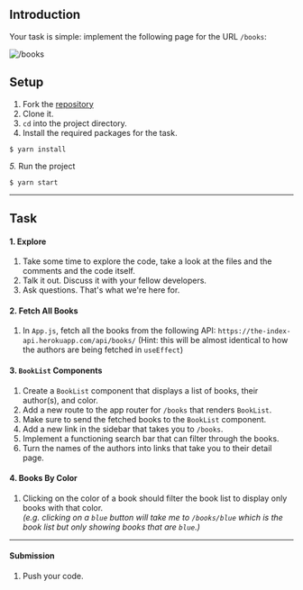 ## Introduction

Your task is simple: implement the following page for the URL `/books`:

![/books](https://imgur.com/fJxciV1.png)

## Setup

1. Fork the [repository](https://github.com/JoinCODED/R7-TheIndex-Routers)
2. Clone it.
3. `cd` into the project directory.
4. Install the required packages for the task.

```shell
$ yarn install
```

_5._ Run the project

```shell
$ yarn start
```

---

## Task

#### 1. Explore

1. Take some time to explore the code, take a look at the files and the comments and the code itself.
2. Talk it out. Discuss it with your fellow developers.
3. Ask questions. That's what we're here for.

#### 2. Fetch All Books

1. In `App.js`, fetch all the books from the following API: `https://the-index-api.herokuapp.com/api/books/`
   (Hint: this will be almost identical to how the authors are being fetched in `useEffect`)

#### 3. `BookList` Components

1. Create a `BookList` component that displays a list of books, their author(s), and color.
2. Add a new route to the app router for `/books` that renders `BookList`.
3. Make sure to send the fetched books to the `BookList` component.
4. Add a new link in the sidebar that takes you to `/books`.
5. Implement a functioning search bar that can filter through the books.
6. Turn the names of the authors into links that take you to their detail page.

#### 4. Books By Color

1. Clicking on the color of a book should filter the book list to display only books with that color.  
   _(e.g. clicking on a `blue` button will take me to `/books/blue` which is the book list but only showing books that are `blue`.)_

---

#### Submission

1. Push your code.
